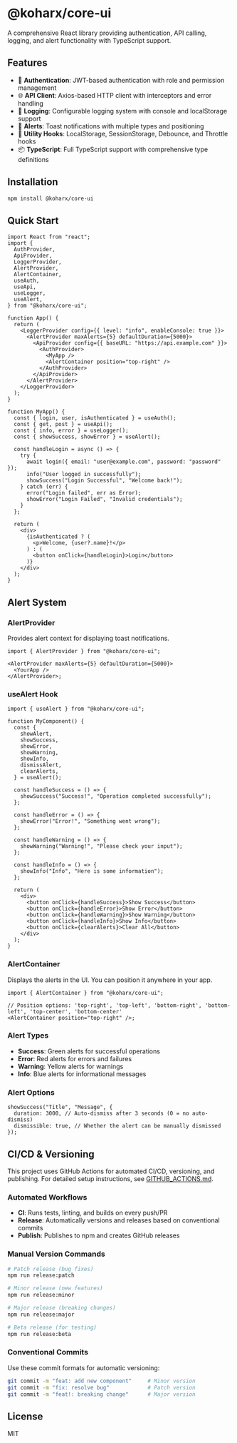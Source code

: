 # @koharx/core-ui

A comprehensive React library providing authentication, API calling, logging, and alert functionality with TypeScript support.

## Features

- 🔐 **Authentication**: JWT-based authentication with role and permission management
- 🌐 **API Client**: Axios-based HTTP client with interceptors and error handling
- 📝 **Logging**: Configurable logging system with console and localStorage support
- 🚨 **Alerts**: Toast notifications with multiple types and positioning
- 🎣 **Utility Hooks**: LocalStorage, SessionStorage, Debounce, and Throttle hooks
- 📦 **TypeScript**: Full TypeScript support with comprehensive type definitions

## Installation

```bash
npm install @koharx/core-ui
```

## Quick Start

```tsx
import React from "react";
import {
  AuthProvider,
  ApiProvider,
  LoggerProvider,
  AlertProvider,
  AlertContainer,
  useAuth,
  useApi,
  useLogger,
  useAlert,
} from "@koharx/core-ui";

function App() {
  return (
    <LoggerProvider config={{ level: "info", enableConsole: true }}>
      <AlertProvider maxAlerts={5} defaultDuration={5000}>
        <ApiProvider config={{ baseURL: "https://api.example.com" }}>
          <AuthProvider>
            <MyApp />
            <AlertContainer position="top-right" />
          </AuthProvider>
        </ApiProvider>
      </AlertProvider>
    </LoggerProvider>
  );
}

function MyApp() {
  const { login, user, isAuthenticated } = useAuth();
  const { get, post } = useApi();
  const { info, error } = useLogger();
  const { showSuccess, showError } = useAlert();

  const handleLogin = async () => {
    try {
      await login({ email: "user@example.com", password: "password" });
      info("User logged in successfully");
      showSuccess("Login Successful", "Welcome back!");
    } catch (err) {
      error("Login failed", err as Error);
      showError("Login Failed", "Invalid credentials");
    }
  };

  return (
    <div>
      {isAuthenticated ? (
        <p>Welcome, {user?.name}!</p>
      ) : (
        <button onClick={handleLogin}>Login</button>
      )}
    </div>
  );
}
```

## Alert System

### AlertProvider

Provides alert context for displaying toast notifications.

```tsx
import { AlertProvider } from "@koharx/core-ui";

<AlertProvider maxAlerts={5} defaultDuration={5000}>
  <YourApp />
</AlertProvider>;
```

### useAlert Hook

```tsx
import { useAlert } from "@koharx/core-ui";

function MyComponent() {
  const {
    showAlert,
    showSuccess,
    showError,
    showWarning,
    showInfo,
    dismissAlert,
    clearAlerts,
  } = useAlert();

  const handleSuccess = () => {
    showSuccess("Success!", "Operation completed successfully");
  };

  const handleError = () => {
    showError("Error!", "Something went wrong");
  };

  const handleWarning = () => {
    showWarning("Warning!", "Please check your input");
  };

  const handleInfo = () => {
    showInfo("Info", "Here is some information");
  };

  return (
    <div>
      <button onClick={handleSuccess}>Show Success</button>
      <button onClick={handleError}>Show Error</button>
      <button onClick={handleWarning}>Show Warning</button>
      <button onClick={handleInfo}>Show Info</button>
      <button onClick={clearAlerts}>Clear All</button>
    </div>
  );
}
```

### AlertContainer

Displays the alerts in the UI. You can position it anywhere in your app.

```tsx
import { AlertContainer } from "@koharx/core-ui";

// Position options: 'top-right', 'top-left', 'bottom-right', 'bottom-left', 'top-center', 'bottom-center'
<AlertContainer position="top-right" />;
```

### Alert Types

- **Success**: Green alerts for successful operations
- **Error**: Red alerts for errors and failures
- **Warning**: Yellow alerts for warnings
- **Info**: Blue alerts for informational messages

### Alert Options

```tsx
showSuccess("Title", "Message", {
  duration: 3000, // Auto-dismiss after 3 seconds (0 = no auto-dismiss)
  dismissible: true, // Whether the alert can be manually dismissed
});
```

## CI/CD & Versioning

This project uses GitHub Actions for automated CI/CD, versioning, and publishing. For detailed setup instructions, see [GITHUB_ACTIONS.md](./GITHUB_ACTIONS.md).

### Automated Workflows

- **CI**: Runs tests, linting, and builds on every push/PR
- **Release**: Automatically versions and releases based on conventional commits
- **Publish**: Publishes to npm and creates GitHub releases

### Manual Version Commands

```bash
# Patch release (bug fixes)
npm run release:patch

# Minor release (new features)
npm run release:minor

# Major release (breaking changes)
npm run release:major

# Beta release (for testing)
npm run release:beta
```

### Conventional Commits

Use these commit formats for automatic versioning:

```bash
git commit -m "feat: add new component"     # Minor version
git commit -m "fix: resolve bug"            # Patch version
git commit -m "feat!: breaking change"      # Major version
```

## License

MIT
